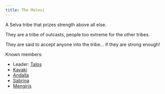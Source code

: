 ```yaml
---
title: The Malosi
---
```


A Selva tribe that prizes strength above all else.

They are a tribe of outcasts, people too extreme for the other tribes.

They are said to accept anyone into the tribe... if they are strong enough!

Known members:
* Leader: [Talos](../dossiers/talos)
* [Kavaki](../dossiers/kavaki)
* [Andalla](../dossiers/andalla)
* [Sabrina](../dossiers/sabrina)
* [Mengiris](../dossiers/mengiris)
